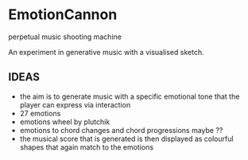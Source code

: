 # EmotionCannon
perpetual music shooting machine
 
An experiment in generative music with a visualised sketch.

## IDEAS 

+ the aim is to generate music with a specific emotional tone
that the player can express via interaction
+ 27 emotions 
+ emotions wheel by plutchik
+ emotions to chord changes and chord progressions maybe ??
+ the musical score that is generated is then displayed as
colourful shapes that again match to the emotions
